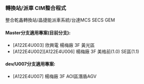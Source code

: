 ### 轉換站/派車 CIM整合程式
整合乾鑫轉換站/晶捷能派車系統/台達MCS SECS GEM

#### Master分支適用專案(目前分支): 
- [A122E4U003] 欣興電 楊梅廠 3F 黃光區
- [A122E4U002][A122E4U006] 楊梅廠 3F 美格前(1.0) SE區(1.1)

#### dev/U007分支適用專案:
- [A122E4U007] 楊梅廠 3F AOI區潛盾AGV
